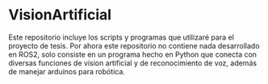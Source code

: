 # VisionArtificial

Este repositorio incluye los scripts y programas que utilizaré para el proyecto de tesis.
Por ahora este repositorio no contiene nada desarrollado en ROS2, solo consiste en un programa hecho en Python que conecta con diversas funciones de vision artificial y de reconocimiento de voz, además de manejar arduinos para robótica.
